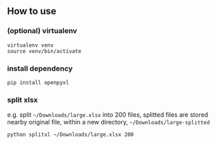 ## How to use

### (optional) virtualenv

```
virtualenv venv
source venv/bin/activate
```

### install dependency

```
pip install openpyxl
```

### split xlsx

e.g. split `~/Downloads/large.xlsx` into 200 files, splitted files are stored nearby original file, within a new directory, `~/Downloads/large-splitted`
```
python splitxl ~/Downloads/large.xlsx 200
```
